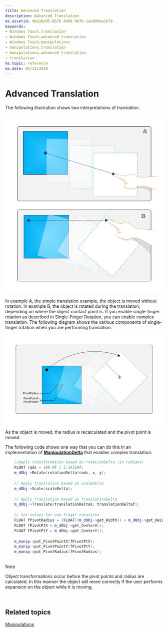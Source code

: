 ```yaml
---
title: Advanced Translation
description: Advanced Translation
ms.assetid: 48a1bdd5-8b7b-4460-9b7b-1ab8969a28f8
keywords:
- Windows Touch,translation
- Windows Touch,advanced translation
- Windows Touch,manipulations
- manipulations,translation
- manipulations,advanced translation
- translation
ms.topic: reference
ms.date: 05/31/2018
---
```


# Advanced Translation

The following illustration shows two interpretations of translation.

![illustration that first shows simple translation, in which an object is moved without rotation, and then shows advanced translation, which involves moving with rotation](images/translation.png)

In example A, the simple translation example, the object is moved without rotation. In example B, the object is rotated during the translation, depending on where the object contact point is. If you enable single-finger rotation as described in [Single-Finger Rotation](single-finger-rotation.md), you can enable complex translation. The following diagram shows the various components of single-finger rotation when you are performing translation.

![illustration that shows the components of single-finger rotation: pivotpointx, pivotpointy, and pivotradius](images/translation-complex-components.png)

As the object is moved, the radius is recalculated and the pivot point is moved.

The following code shows one way that you can do this in an implementation of [**ManipulationDelta**](/windows/win32/api/manipulations/nf-manipulations-_imanipulationevents-manipulationdelta) that enables complex translation.


```C++
    //Apply transformation based on rotationDelta (in radians)
    FLOAT rads = 180.0f / 3.14159f;
    m_dObj->Rotate(rotationDelta*rads, x, y);

    // Apply translation based on scaleDelta
    m_dObj->Scale(scaleDelta);

    // Apply translation based on translationDelta
    m_dObj->Translate(translationDeltaX, translationDeltaY);

    // Set values for one finger rotations
    FLOAT fPivotRadius = (FLOAT)(m_dObj->get_Width() + m_dObj->get_Height())/8.0f;
    FLOAT fPivotPtX = m_dObj->get_CenterX();
    FLOAT fPivotPtY = m_dObj->get_CenterY();
        
    m_manip->put_PivotPointX(fPivotPtX);
    m_manip->put_PivotPointY(fPivotPtY);
    m_manip->put_PivotRadius(fPivotRadius);       
   
```



> [!Note]  
> Object transformations occur before the pivot points and radius are calculated. In this manner the object will move correctly if the user performs expansion on the object while it is moving.

 

## Related topics

<dl> <dt>

[Manipulations](getting-started-with-manipulations.md)
</dt> </dl>

 

 




